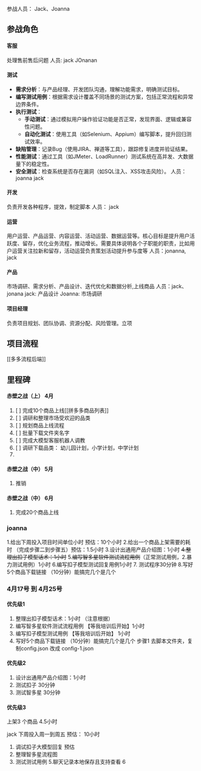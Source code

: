 
参战人员： Jack、Joanna
## 参战角色

#### 客服
处理售前售后问题
人员: jack JOnanan

#### 测试
- **需求分析**：与产品经理、开发团队沟通，理解功能需求，明确测试目标。
- **编写测试用例**：根据需求设计覆盖不同场景的测试方案，包括正常流程和异常边界条件。
- **执行测试**：
    - **手动测试**：通过模拟用户操作验证功能是否正常，发现界面、逻辑或兼容性问题。
    - **自动化测试**：使用工具（如Selenium、Appium）编写脚本，提升回归测试效率。
- **缺陷管理**：记录Bug（使用JIRA、禅道等工具），跟踪修复进度并验证结果。
- **性能测试**：通过工具（如JMeter、LoadRunner）测试系统在高并发、大数据量下的稳定性。
- **安全测试**：检查系统是否存在漏洞（如SQL注入、XSS攻击风险）。
人员： joanna jack

#### 开发
负责开发各种程序，提效，制定脚本
人员： jack
#### 运营
用户运营、产品运营、内容运营、活动运营、数据运营等。核心目标是提升用户活跃度、留存，优化业务流程，推动增长。需要具体说明各个子职能的职责，比如用户运营关注拉新和留存，活动运营负责策划活动提升参与度等
人员：jonanna, jack
#### 产品
市场调研、需求分析、产品设计、迭代优化和数据分析,上线商品
人员：jack、jonana
jack: 产品设计
Joanna: 市场调研
#### 项目经理
负责项目规划、团队协调、资源分配、风险管理。立项


## 项目流程
[[多多流程后端]]

## 里程碑
#### 赤壁之战（上） 4月 
1. [ ] 完成10个商品上线[[拼多多商品列表]]
2. [ ] 调研和整理市场受欢迎的品类
3. [ ] 规划商品上线流程
4. [ ] 批量下载文件夹名字
5. [ ] 完成大模型客服机器人调教
6. [ ] 调研下载品类： 幼儿园计划，小学计划，中学计划
7. 

#### 赤壁之战（中） 5月
1. 推销
#### 赤壁之战（中） 6月
1. 完成20个商品上线

### joanna
1.给出下周投入项目时间单位小时 预估：10个小时
2.给出一个商品上架需要的耗时 （完成步骤二到步骤五）预估：1.5小时
3.设计出通用产品介绍图：1小时
~~4.整理出扣子模型话术：1小时~~
5.~~编写智多星软件测试流程用例~~（正常测试用例，2.暴力测试用例）1小时
6.编写扣子模型测试回复用例1小时
7. 测试程序30分钟
8.写好5个商品下载链接 （10分钟）能搞完几个是几个

### 4月17号 到 4月25号
#### 优先级1
1. 整理出扣子模型话术：1小时 （注意根据）
2. 编写智多星软件测试流程用例  【等我培训后开始】1小时
3. 编写扣子模型测试用例 【等我培训后开始】 1小时
4. 写好5个商品下载链接 （10分钟）能搞完几个是几个
步骤1 去脚本文件夹，复制config.json 改成 config-1.json

#### 优先级2
1. 设计出通用产品介绍图：1小时
2. 测试扣子 30分钟
3. 测试智多星 30分钟

#### 优先级3
上架3 个商品 4.5小时

jack
下周投入周一到周五  预估： 10小时
1. 调试扣子大模型回复 预估
2. 整理智多星流程图
3. 测试测试用例
5.聊天记录本地保存且支持查看 
6